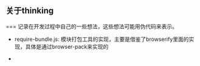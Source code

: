 ## 关于thinking
===
记录在开发过程中自己的一些想法，这些想法可能用伪代码来表示。

- require-bundle.js: 模块打包工具的实现，主要是借鉴了browserify里面的实现，具体是通过browser-pack来实现的

-